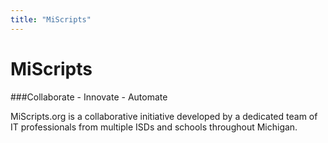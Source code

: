 ```yaml
---
title: "MiScripts"
---
```


# MiScripts
###Collaborate - Innovate - Automate

MiScripts.org is a collaborative initiative developed by a dedicated team of IT professionals from multiple ISDs and schools throughout Michigan.
